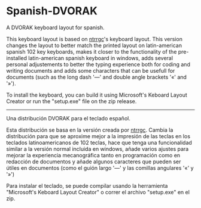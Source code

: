# Spanish-DVORAK
A DVORAK keyboard layout for spanish.

This keyboard layout is based on [ntrrgc](https://github.com/ntrrgc/es-dvorak-windows)'s keyboard layout.
This version changes the layout to better match the printed layout on latin-american spanish 102 key keyboards,
makes it closer to the functionality of the pre-installed latin-american spanish keyboard in windows,
adds several personal  adjustements to better the typing experience both for coding and writing documents
and adds some characters that can be usefull for documents (such as the long dash '—' and double angle brackets '«' and '»').

To install the keyboard, you can build it using Microsoft's Keboard Layout Creator or run the "setup.exe" file on the zip release.

---

Una distribución DVORAK para el teclado español.

Esta distribución se basa en la versión creada por [ntrrgc](https://github.com/ntrrgc/es-dvorak-windows).
Cambia la distribución para que se aproxime mejor a la impresión de las teclas en los teclados latinoamericanos de 102 teclas,
hace que tenga una funcionalidad similar a la versión normal incluida en windows, añade varios ajustes para mejorar la experiencia mecanográfica tanto en programación como en redacción de documentos
y añade algunos caracteres que pueden ser útiles en documentos (como el guión largo '—' y las comillas angulares '«' y '»')

Para instalar el teclado, se puede compilar usando la herramienta "Microsoft's Keboard Layout Creator" o correr el archivo "setup.exe" en el zip.
